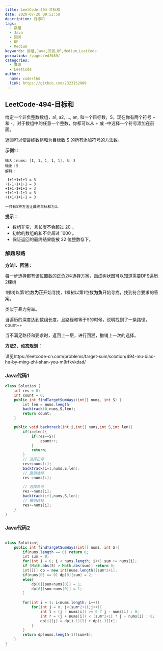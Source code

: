 ```yaml
---
title: LeetCode-494-目标和
date: 2020-07-20 09:52:58
description: 目标和
tags: 
  - 数组
  - Java
  - 回溯
  - DP
  - Medium
keywords: 数组,Java,回溯,DP,Medium,LeetCode
permalink: /pages/ed7689/
categories: 
  - 算法
  - LeetCode
author: 
  name: coderlhd
  link: https://github.com/2323152909
---
```


## LeetCode-494-目标和

给定一个非负整数数组，a1, a2, ..., an, 和一个目标数，S。现在你有两个符号 + 和 -。对于数组中的任意一个整数，你都可以从 + 或 -中选择一个符号添加在前面。

返回可以使最终数组和为目标数 S 的所有添加符号的方法数。

<!--more-->

**示例1：**

```
输入：nums: [1, 1, 1, 1, 1], S: 3
输出：5
解释：

-1+1+1+1+1 = 3
+1-1+1+1+1 = 3
+1+1-1+1+1 = 3
+1+1+1-1+1 = 3
+1+1+1+1-1 = 3

一共有5种方法让最终目标和为3。
```

**提示：**

- 数组非空，且长度不会超过 20 。
- 初始的数组的和不会超过 1000 。
- 保证返回的最终结果能被 32 位整数存下。

### 解题思路

**方法1、回溯：**

每一步选择都有该位置数的正负2种选择方案，画成树状图可以知道需要DFS遍历2棵树

1棵树以第1位数**为正**开始寻找，1棵树以第1位数**为负**开始寻找，找到符合要求的答案。

类似于暴力穷举。

当遍历的深度达到数组长度，且路径和等于S的时候，说明找到了一条路径，count++

当不满足路径和要求时，返回上一层，进行回溯，撤销上一次的选择。

**方法2、动态规划：**

详见https://leetcode-cn.com/problems/target-sum/solution/494-mu-biao-he-by-ming-zhi-shan-you-m9rfkvkdad/

### Java代码1

```java
class Solution {
    int res = 0;
    int count = 0;
    public int findTargetSumWays(int[] nums, int S) {
        int len = nums.length;
        backtrack(0,nums,S,len);
        return count;
    }

    public void backtrack(int i,int[] nums,int S,int len){
        if(i==len){
            if(res==S){
                count++;
            }
            return;
        }
        // 选择正号
        res+=nums[i];
        backtrack(i+1,nums,S,len);
        // 撤销选择
        res-=nums[i];
        
        // 选择负号
        res-=nums[i];
        backtrack(i+1,nums,S,len);
        // 撤销选择
        res+=nums[i];
    }
}
```

### Java代码2

```java

class Solution{
    public int findTargetSumWays(int[] nums, int S){
        if(nums.length == 0) return 0;
        int sum = 0;
        for(int i = 0; i < nums.length; i++) sum += nums[i];
        if (Math.abs(S) > Math.abs(sum)) return 0;
        int[][] dp = new int[nums.length][sum*2+1];
        if(nums[0] == 0) dp[0][sum] = 2;
        else{
            dp[0][sum+nums[0]] = 1;
            dp[0][sum-nums[0]] = 1;
        }
        
        for(int i = 1; i<nums.length; i++){
            for(int j = 0; j<(sum*2+1);j++){
                int l = (j - nums[i]) >= 0 ? j - nums[i] : 0;
                int r = (j + nums[i]) < (sum*2+1) ? j + nums[i] : 0;
                dp[i][j] = dp[i-1][l] + dp[i-1][r];
            }
        }
        return dp[nums.length-1][sum+S];
    }
}
```

